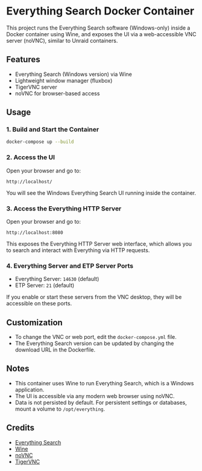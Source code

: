 # Everything Search Docker Container

This project runs the Everything Search software (Windows-only) inside a Docker container using Wine, and exposes the UI via a web-accessible VNC server (noVNC), similar to Unraid containers.

## Features
- Everything Search (Windows version) via Wine
- Lightweight window manager (fluxbox)
- TigerVNC server
- noVNC for browser-based access

## Usage

### 1. Build and Start the Container

```sh
docker-compose up --build
```

### 2. Access the UI

Open your browser and go to:

```
http://localhost/
```

You will see the Windows Everything Search UI running inside the container.

### 3. Access the Everything HTTP Server

Open your browser and go to:

```
http://localhost:8080
```

This exposes the Everything HTTP Server web interface, which allows you to search and interact with Everything via HTTP requests.

### 4. Everything Server and ETP Server Ports

- Everything Server: `14630` (default)
- ETP Server: `21` (default)

If you enable or start these servers from the VNC desktop, they will be accessible on these ports.

## Customization
- To change the VNC or web port, edit the `docker-compose.yml` file.
- The Everything Search version can be updated by changing the download URL in the Dockerfile.

## Notes
- This container uses Wine to run Everything Search, which is a Windows application.
- The UI is accessible via any modern web browser using noVNC.
- Data is not persisted by default. For persistent settings or databases, mount a volume to `/opt/everything`.

## Credits
- [Everything Search](https://www.voidtools.com/)
- [Wine](https://www.winehq.org/)
- [noVNC](https://github.com/novnc/noVNC)
- [TigerVNC](https://tigervnc.org/) 